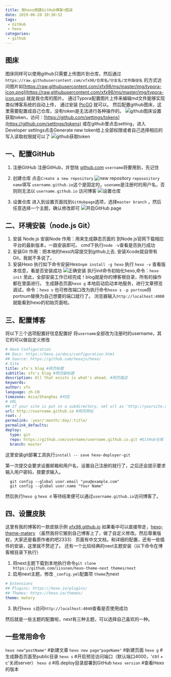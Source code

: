 ```yaml
---
title: 用hexo搭建GitHub博客+图床
date: 2019-06-20 10:30:52
tags:
 - GitHub
 - hexo
categories:
 - github
---
```


## 图床
图床同样可以使用github只需要上传图片到仓库，然后通过`https://raw.githubusercontent.com/xfx98/仓库名/分支名/文件路径名` 的方式访问图片如[https://raw.githubusercontent.com/xfx98/ms/master/img/typora-icon.png](https://raw.githubusercontent.com/xfx98/ms/master/img/typora-icon.png) 就是我仓库的图片。
通过Typora配置图片上传来编辑md文件能够实现类似博客系统的自动上传，
通过安装 [PicGO](https://picgo.github.io/PicGo-Doc/zh/guide/#%E4%B8%8B%E8%BD%BD%E5%AE%89%E8%A3%85) 就可以。
然后配置github图床，这里需要配置成自己仓库，没有token是无法进行各种操作的。 ![github图床设置](https://raw.githubusercontent.com/xfx98/ms/master/img/image-20210331101417219.png)
获取token，访问：[https://github.com/settings/tokens](https://github.com/settings/tokens) 或在github里点击setting，进入 Developer settings点击Generate new token给上全部权限或者自己选择相应的写入读取权限就可以了
 ![github获取token](https://raw.githubusercontent.com/xfx98/ms/master/img/image-20210331101629017.png)

##  一、配置GitHub

 1. 注册GitHub
注册GitHub，并登陆 [github.com](https://github.com)
`username`将要用到，先记住

 2. 创建仓库
点击`Create a new repository`
![new repository](https://raw.githubusercontent.com/xfx98/ms/master/img/new-repository-page.png)
`reposository name`填写 `username.github.io`这个是固定的，`usename`是注册时的用户名，否则则无法以 `username.github.io` 访问博客
![设置仓库](https://raw.githubusercontent.com/xfx98/ms/master/img/settings-repository.png)

3. 设置仓库
进入到设置页面找到`GitHubpage`选项，选择`master branch` ，然后任意选择一个主题，确认修改即可
![开启GitHub page](https://raw.githubusercontent.com/xfx98/ms/master/img/gtihubpage-open.png)

## 二、环境安装（node.js Git）
 1. 安装 Node.js
安装Node
作用：用来生成静态页面的
到Node.js官网下载相应平台的最新版本，一路安装即可。
cmd下执行`node -v`查看是否执行成功
 2. 安装Git
作用：把本地的hexo内容提交到github上去.
安装Xcode就自带有Git，我就不多说了。
3. 安装Hexo
执行如下命令安装Hexo`npm install -g hexo`
执行 `hexo -v` 查看版本信息，看是否安装成功
![正确安装](https://raw.githubusercontent.com/xfx98/ms/master/img/hexo-version.png)
执行init命令初始化hexo,命令：`hexo init`
至此，全部安装工作已经完成！blog就是你的博客根目录，所有的操作都在里面进行。
生成静态页面`hexo g`
本地启动启动本地服务，进行文章预览调试，命令：`hexo s` 也可修改端口改为执行命令`hexo s -p portnum`将portnum替换为自己想要的端口就行了。
浏览器输入`http://localhost:4000`就能看到hexo的初始页面啦。

## 三、配置博客
将以下三个选项配置好信息配置好 将`username`全部改为注册时的username，其它的可以做自定义修改
```yml
# Hexo Configuration
## Docs: https://hexo.io/docs/configuration.html
## Source: https://github.com/hexojs/hexo/
# Site
title: xfx's blog #网页标题
subtitle: xfx's blog #网页副标题
description: All that exists is what's ahead. #网页描述
keywords:
author: xfx
language: zh-CN
timezone: Asia/Shanghai #时区
# URL
## If your site is put in a subdirectory, set url as 'http://yoursite.com/child' and root as '/child/'
url: http://username.github.io #网页网址
root: /
permalink: :year/:month/:day/:title/
permalink_defaults:
deploy:
  type: git
  repo: https://github.com/username/username.github.io.git #GitHub仓库
  branch: master
```
这里安装git部署工具执行`install -- save hexo-deployer-git`

第一次提交会要求设置邮箱和用户名，设置自己注册的就行了，之后还会提示要求输入用户密码，按要求输入。
```
  git config --global user.email "you@example.com"
  git config --global user.name "Your Name"
```
然后执行`hexo g` `hexo d` 等待结束便可以通过`username.github.io`访问博客了。

## 四、设置皮肤
这里有我的博客的一款皮肤示例 [xfx98.github.io](https://xfx98.github.io)
如果看中可以直接带走，[hexo-theme-matery](https://github.com/blinkfox/hexo-theme-matery)
（虽然我将它搬到自己博客上了，做了自定义修改。然后尊重版权，大家还是看原作者的吧2333）
页面有中文文档，和详细的配置，还有一些插件的安装，这里就不赘述了。
还有一个比较经典的next主题安装（以下命令在博客根目录下执行）
 1. 将next主题下载到本地执行命令`git clone https://github.com/iissnan/hexo-theme-next themes/next`
 2. 启用next主题，修改 `_config.yml`配置项 `theme`为next
```yml
# Extensions
## Plugins: https://hexo.io/plugins/
## Themes: https://hexo.io/themes/
theme: matery
```
 3. 执行`hexo s`访问`http://localhost:4040`查看是否使用成功

  然后就是一些主题的配置啦，next有三种主题，可以选择自己喜欢的一种。

## 一些常用命令
`hexo new"postName"` #新建文章
`hexo new page"pageName"` #新建页面
`hexo g` #生成静态页面至public目录
`hexo s` #开启预览访问端口（默认端口4000，'ctrl + c'关闭server）
`hexo d` #将.deploy目录部署到GitHub
`hexo version` #查看Hexo的版本
